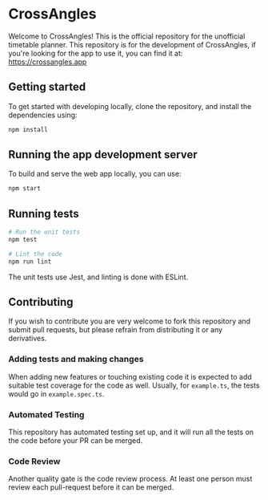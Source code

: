 # CrossAngles

Welcome to CrossAngles! This is the official repository for the unofficial
timetable planner. This repository is for the development of CrossAngles,
if you're looking for the app to use it, you can find it at:
https://crossangles.app

## Getting started

To get started with developing locally, clone the repository, and install the
dependencies using:

```bash
npm install
```

## Running the app development server

To build and serve the web app locally, you can use:

```bash
npm start
```

## Running tests

```bash
# Run the unit tests
npm test

# Lint the code
npm run lint
```

The unit tests use Jest, and linting is done with ESLint.

## Contributing

If you wish to contribute you are very welcome to fork this repository and
submit pull requests, but please refrain from distributing it or any
derivatives.

### Adding tests and making changes
When adding new features or touching existing code it is expected to add
suitable test coverage for the code as well. Usually, for `example.ts`, the
tests would go in `example.spec.ts`.

### Automated Testing
This repository has automated testing set up, and it will run all the tests on
the code before your PR can be merged.

### Code Review
Another quality gate is the code review process. At least one person must review
each pull-request before it can be merged.
